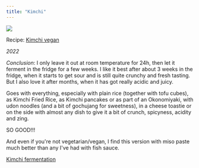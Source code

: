 ```yaml
---
title: "Kimchi"
---
```


![](projects/attachments/Kimchi.jpeg)


Recipe: [Kimchi vegan](projects/fermentation/Vegetable%20recipes.md#Kimchi%20vegan)

_2022_

_Conclusion_: I only leave it out at room temperature for 24h, then let it ferment in the fridge for a few weeks. I like it best after about 3 weeks in the fridge, when it starts to get sour and is still quite crunchy and fresh tasting. But I also love it after months, when it has got really acidic and juicy. 

Goes with everything, especially with plain rice (together with tofu cubes), as Kimchi Fried Rice, as Kimchi pancakes or as part of an Okonomiyaki, with udon noodles (and a bit of gochujang for sweetness), in a cheese toastie or on the side with almost any dish to give it a bit of crunch, spicyness, acidity and zing.

SO GOOD!!! 

And even if you're not vegetarian/vegan, I find this version with miso paste much better than any I've had with fish sauce.

[Kimchi fermentation](projects/fermentation/Kimchi%20fermentation.md)


